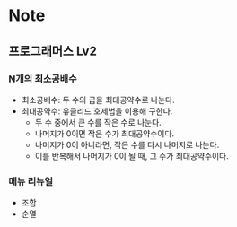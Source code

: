 # Note

## 프로그래머스 Lv2

### N개의 최소공배수

- 최소공배수: 두 수의 곱을 최대공약수로 나눈다.
- 최대공약수: 유클리드 호제법을 이용해 구한다.
  - 두 수 중에서 큰 수를 작은 수로 나눈다.
  - 나머지가 0이면 작은 수가 최대공약수이다.
  - 나머지가 0이 아니라면, 작은 수를 다시 나머지로 나눈다.
  - 이를 반복해서 나머지가 0이 될 때, 그 수가 최대공약수이다.

### 메뉴 리뉴얼

- 조합
- 순열
